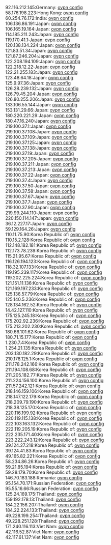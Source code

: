 92.116.212.145:Germany: [ovpn config](vpn/92_116_212_145.ovpn)  
58.176.198.223:Hong Kong: [ovpn config](vpn/58_176_198_223.ovpn)  
60.254.76.172:India: [ovpn config](vpn/60_254_76_172.ovpn)  
106.136.86.191:Japan: [ovpn config](vpn/106_136_86_191.ovpn)  
106.165.19.164:Japan: [ovpn config](vpn/106_165_19_164.ovpn)  
114.185.211.243:Japan: [ovpn config](vpn/114_185_211_243.ovpn)  
119.170.41.1:Japan: [ovpn config](vpn/119_170_41_1.ovpn)  
120.138.134.224:Japan: [ovpn config](vpn/120_138_134_224.ovpn)  
121.83.51.34:Japan: [ovpn config](vpn/121_83_51_34.ovpn)  
121.87.246.204:Japan: [ovpn config](vpn/121_87_246_204.ovpn)  
122.208.194.109:Japan: [ovpn config](vpn/122_208_194_109.ovpn)  
122.218.12.22:Japan: [ovpn config](vpn/122_218_12_22.ovpn)  
122.21.255.183:Japan: [ovpn config](vpn/122_21_255_183.ovpn)  
123.48.64.18:Japan: [ovpn config](vpn/123_48_64_18.ovpn)  
125.9.97.36:Japan: [ovpn config](vpn/125_9_97_36.ovpn)  
126.28.239.132:Japan: [ovpn config](vpn/126_28_239_132.ovpn)  
126.79.45.204:Japan: [ovpn config](vpn/126_79_45_204.ovpn)  
126.80.255.206:Japan: [ovpn config](vpn/126_80_255_206.ovpn)  
133.106.55.144:Japan: [ovpn config](vpn/133_106_55_144.ovpn)  
153.131.29.66:Japan: [ovpn config](vpn/153_131_29_66.ovpn)  
180.220.221.29:Japan: [ovpn config](vpn/180_220_221_29.ovpn)  
180.47.16.240:Japan: [ovpn config](vpn/180_47_16_240.ovpn)  
219.100.37.1:Japan: [ovpn config](vpn/219_100_37_1.ovpn)  
219.100.37.108:Japan: [ovpn config](vpn/219_100_37_108.ovpn)  
219.100.37.109:Japan: [ovpn config](vpn/219_100_37_109.ovpn)  
219.100.37.125:Japan: [ovpn config](vpn/219_100_37_125.ovpn)  
219.100.37.138:Japan: [ovpn config](vpn/219_100_37_138.ovpn)  
219.100.37.19:Japan: [ovpn config](vpn/219_100_37_19.ovpn)  
219.100.37.205:Japan: [ovpn config](vpn/219_100_37_205.ovpn)  
219.100.37.211:Japan: [ovpn config](vpn/219_100_37_211.ovpn)  
219.100.37.213:Japan: [ovpn config](vpn/219_100_37_213.ovpn)  
219.100.37.22:Japan: [ovpn config](vpn/219_100_37_22.ovpn)  
219.100.37.4:Japan: [ovpn config](vpn/219_100_37_4.ovpn)  
219.100.37.50:Japan: [ovpn config](vpn/219_100_37_50.ovpn)  
219.100.37.58:Japan: [ovpn config](vpn/219_100_37_58.ovpn)  
219.100.37.67:Japan: [ovpn config](vpn/219_100_37_67.ovpn)  
219.100.37.7:Japan: [ovpn config](vpn/219_100_37_7.ovpn)  
219.100.37.90:Japan: [ovpn config](vpn/219_100_37_90.ovpn)  
219.99.244.110:Japan: [ovpn config](vpn/219_99_244_110.ovpn)  
220.150.114.147:Japan: [ovpn config](vpn/220_150_114_147.ovpn)  
36.12.227.17:Japan: [ovpn config](vpn/36_12_227_17.ovpn)  
59.129.164.26:Japan: [ovpn config](vpn/59_129_164_26.ovpn)  
110.11.75.90:Korea Republic of: [ovpn config](vpn/110_11_75_90.ovpn)  
110.15.2.128:Korea Republic of: [ovpn config](vpn/110_15_2_128.ovpn)  
112.148.182.181:Korea Republic of: [ovpn config](vpn/112_148_182_181.ovpn)  
112.173.78.239:Korea Republic of: [ovpn config](vpn/112_173_78_239.ovpn)  
115.21.95.67:Korea Republic of: [ovpn config](vpn/115_21_95_67.ovpn)  
116.126.194.123:Korea Republic of: [ovpn config](vpn/116_126_194_123.ovpn)  
118.32.107.133:Korea Republic of: [ovpn config](vpn/118_32_107_133.ovpn)  
119.195.239.117:Korea Republic of: [ovpn config](vpn/119_195_239_117.ovpn)  
119.202.225.224:Korea Republic of: [ovpn config](vpn/119_202_225_224.ovpn)  
121.151.11.136:Korea Republic of: [ovpn config](vpn/121_151_11_136.ovpn)  
121.169.197.233:Korea Republic of: [ovpn config](vpn/121_169_197_233.ovpn)  
125.136.57.79:Korea Republic of: [ovpn config](vpn/125_136_57_79.ovpn)  
125.140.5.236:Korea Republic of: [ovpn config](vpn/125_140_5_236.ovpn)  
128.134.162.52:Korea Republic of: [ovpn config](vpn/128_134_162_52.ovpn)  
14.42.127.110:Korea Republic of: [ovpn config](vpn/14_42_127_110.ovpn)  
175.125.245.18:Korea Republic of: [ovpn config](vpn/175_125_245_18.ovpn)  
175.202.92.236:Korea Republic of: [ovpn config](vpn/175_202_92_236.ovpn)  
175.213.202.230:Korea Republic of: [ovpn config](vpn/175_213_202_230.ovpn)  
180.66.101.62:Korea Republic of: [ovpn config](vpn/180_66_101_62.ovpn)  
180.71.15.177:Korea Republic of: [ovpn config](vpn/180_71_15_177.ovpn)  
1.230.7.4:Korea Republic of: [ovpn config](vpn/1_230_7_4.ovpn)  
1.254.21.135:Korea Republic of: [ovpn config](vpn/1_254_21_135.ovpn)  
203.130.182.29:Korea Republic of: [ovpn config](vpn/203_130_182_29.ovpn)  
210.178.125.1:Korea Republic of: [ovpn config](vpn/210_178_125_1.ovpn)  
211.178.242.166:Korea Republic of: [ovpn config](vpn/211_178_242_166.ovpn)  
211.194.108.68:Korea Republic of: [ovpn config](vpn/211_194_108_68.ovpn)  
211.205.182.77:Korea Republic of: [ovpn config](vpn/211_205_182_77.ovpn)  
211.224.156.100:Korea Republic of: [ovpn config](vpn/211_224_156_100.ovpn)  
211.57.242.121:Korea Republic of: [ovpn config](vpn/211_57_242_121.ovpn)  
218.146.159.106:Korea Republic of: [ovpn config](vpn/218_146_159_106.ovpn)  
218.147.122.179:Korea Republic of: [ovpn config](vpn/218_147_122_179.ovpn)  
218.209.79.190:Korea Republic of: [ovpn config](vpn/218_209_79_190.ovpn)  
218.38.125.170:Korea Republic of: [ovpn config](vpn/218_38_125_170.ovpn)  
220.116.199.92:Korea Republic of: [ovpn config](vpn/220_116_199_92.ovpn)  
220.119.115.138:Korea Republic of: [ovpn config](vpn/220_119_115_138.ovpn)  
222.103.163.132:Korea Republic of: [ovpn config](vpn/222_103_163_132.ovpn)  
222.119.205.19:Korea Republic of: [ovpn config](vpn/222_119_205_19.ovpn)  
222.235.171.40:Korea Republic of: [ovpn config](vpn/222_235_171_40.ovpn)  
223.222.243.12:Korea Republic of: [ovpn config](vpn/223_222_243_12.ovpn)  
39.124.27.218:Korea Republic of: [ovpn config](vpn/39_124_27_218.ovpn)  
39.124.41.83:Korea Republic of: [ovpn config](vpn/39_124_41_83.ovpn)  
49.165.82.221:Korea Republic of: [ovpn config](vpn/49_165_82_221.ovpn)  
58.234.86.26:Korea Republic of: [ovpn config](vpn/58_234_86_26.ovpn)  
59.21.85.194:Korea Republic of: [ovpn config](vpn/59_21_85_194.ovpn)  
59.28.179.70:Korea Republic of: [ovpn config](vpn/59_28_179_70.ovpn)  
146.70.183.188:Romania: [ovpn config](vpn/146_70_183_188.ovpn)  
95.154.70.171:Russian Federation: [ovpn config](vpn/95_154_70_171.ovpn)  
95.55.16.66:Russian Federation: [ovpn config](vpn/95_55_16_66.ovpn)  
125.24.169.175:Thailand: [ovpn config](vpn/125_24_169_175.ovpn)  
159.192.178.13:Thailand: [ovpn config](vpn/159_192_178_13.ovpn)  
184.22.156.207:Thailand: [ovpn config](vpn/184_22_156_207.ovpn)  
184.22.224.133:Thailand: [ovpn config](vpn/184_22_224_133.ovpn)  
49.228.199.254:Thailand: [ovpn config](vpn/49_228_199_254.ovpn)  
49.228.251.128:Thailand: [ovpn config](vpn/49_228_251_128.ovpn)  
171.240.116.113:Viet Nam: [ovpn config](vpn/171_240_116_113.ovpn)  
42.116.52.87:Viet Nam: [ovpn config](vpn/42_116_52_87.ovpn)  
42.117.61.137:Viet Nam: [ovpn config](vpn/42_117_61_137.ovpn)  
